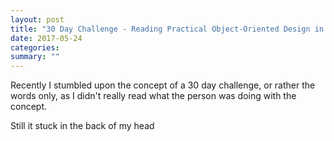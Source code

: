 ```yaml
---
layout: post
title: "30 Day Challenge - Reading Practical Object-Oriented Design in Ruby"
date: 2017-05-24
categories:
summary: ""
---
```


Recently I stumbled upon the concept of a 30 day challenge, or rather the words
only, as I didn't really read what the person was doing with the concept.

Still it stuck in the back of my head





[book]: https://www.amazon.de/Practical-Object-Oriented-Design-Ruby-Addison-Wesley/dp/0321721330/
